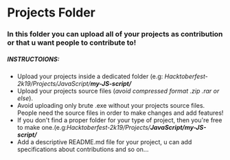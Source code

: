 # Projects Folder
### In this folder you can upload all of your projects as contribution or that u want people to contribute to!

##### INSTRUCTOIONS:
* Upload your projects inside a dedicated folder (e.g: _Hacktoberfest-2k19/Projects/JavaScript/**my-JS-script/**_
* Upload your projects source files (_avoid compressed format .zip .rar or else_).
* Avoid uploading only brute .exe without your projects source files. People need the source files in order to make changes and add features!
* If you don't find a proper folder for your type of project, then you're free to make one.(e.g:_Hacktoberfest-2k19/Projects/**JavaScript/my-JS-script/**_
* Add a descriptive README.md file for your project, u can add specifications about contributions and so on...
